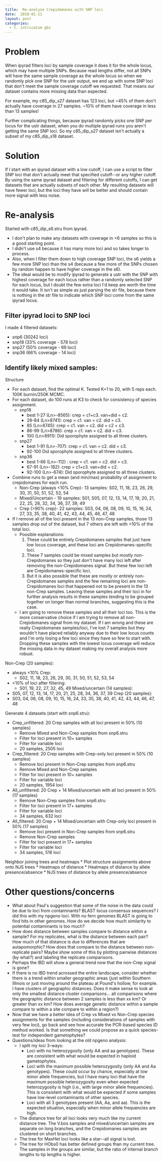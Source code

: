 ```yaml
---
title:  Re-analyze Crepidomanes with SNP loci
date:  2018-01-11
layout: post
categories:
  - t. intricatum gbs
---
```

# Problem

When ipyrad filters loci by sample coverage it does it for the whole locus, which may have multiple SNPs. Because read lengths differ, not all SNPs will have the same sample coverage as the whole locus so when we randomly pick one SNP for the ustr output, we end up with some SNP loci that don't meet the sample coverage cutoff we requested. That means our dataset contains more missing data than expected.

For example, my c85_dip_s27 dataset has 123 loci, but ~45% of them don't actually have coverage in 27 samples. ~10% of them have coverage in less than 13 samples!

Further complicating things, because ipyrad randomly picks one SNP per locus for the ustr dataset, when you do multiple ipyrad runs you aren't getting the same SNP loci. So my c85_dip_s27 dataset isn't actually a subset of my c85_dip_s18 dataset.

# Solution
If I start with an ipyrad dataset with a low cutoff, I can use a script to filter SNP loci that don't actually meet that specified cutoff--or any higher cutoff. By using the same ipyrad dataset and filtering for different cutoffs, I can get datasets that are actually subsets of each other. My resulting datasets will have fewer loci, but the loci they have will be better and should contain more signal with less noise.

# Re-analysis

Started with c85_dip_s6.stru from ipyrad.
  * I don't plan to make any datasets with coverage in <6 samples so this is a good starting point.
  * I didn't use s4 because it has many more loci and so takes longer to process.
  * Also, when I filter them down to high coverage SNP loci, the s6 yields a few more SNP loci than the s4 (because a few more of the SNPs chosen by random happen to have higher coverage in the s6).
  * The ideal would be to modify ipyrad to generate a ustr with the SNP with highest coverage for each locus rather than a randomly selected SNP for each locus, but I doubt the few extra loci I'd keep are worth the time it would take. It isn't as simple as just parsing the str file, because there is nothing in the str file to indicate which SNP loci come from the same ipyrad locus.

## Filter ipyrad loci to SNP loci

I made 4 filtered datasets:
  * snp6 (30242 loci)
  * snp18 (33% coverage - 578 loci)
  * snp27 (50% coverage - 69 loci)
  * snp36 (66% coverage - 14 loci)

## Identify likely mixed samples:

Structure
  * For each dataset, find the optimal K. Tested K=1 to 20, with 5 reps each. 100K burnin/250K MCMC.
  * For each dataset, do 100 runs at K3 to check for consistency of species assignment.
    - snp18
      - best 1-27 (Ln>-8565): crep = c1+c3. van+did = c2.
      - 28-84 (Ln>8741): crep = c1. van = c2. did = c3.
      - 85 (Ln>8745): crep = c1. van = c2. did = c2 + c3.
      - 86-99 (Ln>8786): crep = c1. van = c2. did = c3.
      - 100 (Ln>8911): Did sporophyte assigned to all three clusters.
    - snp27
      - best 1-91 (Ln>-707): crep = c1. van = c2. did = c3.
      - 92-100 Did sporophyte assigned to all three clusters.
    - snp36
      - best 1-66 (Ln>-112) : crep = c1. van = c2. did = c3.
      - 67-91 (Ln>-182): crep = c1+c3. van+did = c2.
      - 92-100 (Ln>-674): Did sporophyte assigned to all three clusters.
  * Combine runs to get a mean (and min/max) probability of assignment to crepidomanes for each run.
    * Non-Crep (always <10% Crep)- 13 samples: S02, 11, 18, 23, 26, 29, 30, 31, 50, 51, 52, 53, 54
    * Mixed/Uncertain - 19 samples: S01, S05, 07, 12, 13, 14, 17, 19, 20, 21, 22, 25, 28, 32, 34, 36, 37, 39, 49
    * Crep (>90% crep)- 22 samples: S03, 04, 06, 08, 09, 10, 15, 16, 24, 27, 33, 35, 38, 40, 41, 42, 43, 44, 45, 46, 47, 48
  * If I remove all of the loci present in the 13 non-Crep samples, those 13 samples drop out of the dataset, but 7 others are left with <10% of the total loci.
    - Possible explanations:
      1. These could be entirely Crepidomanes samples that just have low locus coverage, and these loci are Crepidomanes-specific loci.
      2. These 7 samples could be mixed samples but mostly non-Crepidomanes so they just don't have many loci left after removing the non-Crepidomanes signal. But these few loci left are  Crepidomanes-specific loci.
      3. But it is also possible that these are mostly or entirely non-Crepidomanes samples and the few remaining loci are non-Crepidomanes loci that happened not to be present in the 13 non-Crep samples. Leaving these samples and their loci in for further analysis results in these samples tending to be grouped together on longer than normal branches, suggesting this is the case.
    - I am going to remove these samples and all their loci too. This is the more conservative choice if I am trying to remove all non-Crepidomanes signal from my dataset. If I am wrong and these are really Crepidomanes samples/loci, I've lost 7 samples but they wouldn't have placed reliably anyway due to their low locus counts and I'm only losing a few loci since they have so few to start with. Dropping these samples with the lowest locus coverage will reduce the missing data in my dataset making my overall analysis more robust.

Non-Crep (20 samples):
  * always <10% Crep:
    - S02, 11, 18, 23, 26, 29, 30, 31, 50, 51, 52, 53, 54
  * <10% of loci after filtering:
    - S01, 19, 22, 27, 32, 45, 49
Mixed/uncertain (14 samples):
  * S05, 07, 12, 13, 14, 17, 20, 21, 25, 28, 34, 36, 37, 39
Crep (20 samples):
  * S03, 04, 06, 08, 09, 10, 15, 16, 24, 33, 35, 38, 40, 41, 42, 43, 44, 46, 47, 48

Generate 4 datasets (start with snp6.stru):
  * Crep_unfiltered: 20 Crep samples with all loci present in 50% (10 samples)
    - Remove Mixed and Non-Crep samples from snp6.stru
    - Filter for loci present in 10+ samples
    - Filter for variable loci
    - 20 samples, 2505 loci
  * Crep_filtered: 20 Crep samples with Crep-only loci present in 50% (10 samples)
    - Remove loci present in Non-Crep samples from snp6.stru
    - Remove Mixed and Non-Crep samples
    - Filter for loci present in 10+ samples
    - Filter for variable loci
    - 20 samples, 1954 loci
  * All_unfiltered: 20 Crep + 14 Mixed/uncertain with all loci present in 50% (17 samples)
    - Remove Non-Crep samples from snp6.stru
    - Filter for loci present in 17+ samples
    - Filter for variable loci
    - 34 samples, 632 loci  
  * All_filtered: 20 Crep + 14 Mixed/uncertain with Crep-only loci present in 50% (17 samples)
    - Remove loci present in Non-Crep samples from snp6.stru
    - Remove Non-Crep samples
    - Filter for loci present in 17+ samples
    - Filter for variable loci
    - 34 samples, 516 loci

  Neighbor joining trees and heatmaps
    * Plot structure assignments above onto NJS trees
    * Heatmaps of distance
    * Heatmaps of distance by allele presence/absence
    * NJS trees of distance by allele presence/absence

# Other questions/concerns

  * What about Paul's suggestion that some of the noise in the data could be due to loci from contaminants? BLAST locus consensus sequences? I did this with my npgeno loci. With no fern genomes BLAST is going to find hits in other genomes. How do we decide how much similarity to potential contaminants is too much?
  * How does distance between samples compare to distance within a sample? For my replicates, what is the distance between each pair? How much of that distance is due to differences that are autapomorphic? How does that compare to the distance between non-replicate pairs? Maybe show some of this by plotting pairwise distances (by what?) and labeling the replicate comparisons.
  * Perhaps the IBD will show a general trend now that the non-Crep signal is gone?
  * If there is no IBD trend acrossed the entire landscape, consider whether there is a trend within smaller geographic areas (just within Southern Illinois or just moving around the plateau at Pound's hollow, for example. I have clusters of geographic distances. Does it make sense to look at only the smallest distance cluster comparisons... all comparisons where the geographic distance between 2 samples is less than xx km? Or greater than xx km? How does average genetic distance within a sample compare to within a site compare to within a region?)
  * Now that we have a better idea of Crep vs Mixed vs Non-Crep species assignments for the samples (including considerations of samples with very few loci), go back and see how accurate the PCR-based species ID method worked. Is that something we could propose as a quick species-test for independent gametophytes?
  * Questions/ideas from looking at the old npgeno analysis:
    - I split my loci 3-ways:
      - Loci with no heterozygosity (only AA and aa genotypes). These are consistent with what would be expected in haploid gametophytes.
      - Loci with the maximum possible heterozygosity (only AA and Aa genotypes). These could occur by chance, especially at low minor allele frequencies, but I have many loci that have the maximum possible heterozygosity even when expected heterozygosity is high (i.e., with large minor allele frequencies). This is consistent with what would be expected if some samples have low-level contaminants of other species.
      - Loci with all 3 genotypes present (AA, Aa, and aa). This is the expected situation, especially when minor allele frequencies are high.
    - The distance tree for all loci looks very much like my current distance tree. The V.bos samples and mixed/uncertain samples are separate on long branches, and the Crepidomanes samples are clustered on short branches.
    - The tree for MaxHet loci looks like a star--all signal is lost.
    - The tree for HObs0 has better defined groups than my current tree. The samples in the groups are similar, but the ratio of internal branch lengths to tip lengths is higher.
